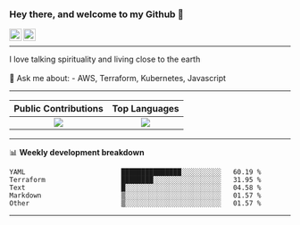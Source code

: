 ### Hey there, and welcome to my Github 👋

<a href="https://www.linkedin.com/in/ibrahiem-mohammad/" target="_blank">
  <img align="left" alt="Ibrahiem's LinkdeIn" width="22px" src="https://cdn.worldvectorlogo.com/logos/linkedin-icon-2.svg"/>
</a>
<a href="https://imohammd.netlify.app/" target="_blank">
  <img align="left" alt="Ibrahiem's Website" width="22px" src="https://cdn.worldvectorlogo.com/logos/netlify.svg"/>
</a>
<br>
<hr>
I love talking spirituality and living close to the earth
<br>
<br>
💬 Ask me about: 
- AWS, Terraform, Kubernetes, Javascript

-------

Public Contributions             |  Top Languages
:-------------------------:|:-------------------------:
![](https://github-readme-stats.vercel.app/api?username=ibrahiem96&show_icons=true&count_private=true&bg_color=30,e96443,904e95&title_color=fff&text_color=fff)  |  ![](https://github-readme-stats.vercel.app/api/top-langs/?username=ibrahiem96&layout=compact&bg_color=30,e96443,904e95&title_color=fff&text_color=fff&hide=html,css)

-------
📊 **Weekly development breakdown**
<!--START_SECTION:waka-->

```text
YAML                        ███████████████░░░░░░░░░░   60.19 %
Terraform                   ████████░░░░░░░░░░░░░░░░░   31.95 %
Text                        █░░░░░░░░░░░░░░░░░░░░░░░░   04.58 %
Markdown                    ▒░░░░░░░░░░░░░░░░░░░░░░░░   01.57 %
Other                       ▒░░░░░░░░░░░░░░░░░░░░░░░░   01.57 %
```

<!--END_SECTION:waka-->
-------
